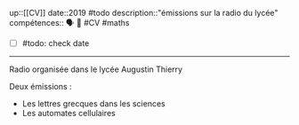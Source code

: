 up::[[CV]]
date::2019 #todo
description::"émissions sur la radio du lycée"
compétences:: 🗣️ 🧮
#CV #maths 
- [ ] #todo: check date

----
Radio organisée dans le lycée Augustin Thierry

Deux émissions :
 - Les lettres grecques dans les sciences
 - Les automates cellulaires
